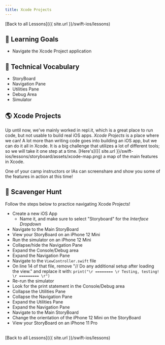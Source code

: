 ```yaml
---
title: Xcode Projects
---
```


[Back to all Lessons]({{ site.url }}/swift-ios/lessons)

## 🎯 Learning Goals

* Navigate the Xcode Project application

## 📗 Technical Vocabulary

* StoryBoard
* Navigation Pane
* Utilities Pane
* Debug Area
* Simulator

## 🌎 Xcode Projects

Up until now, we've mainly worked in repl.it, which is a great place to run code, but not usable to build real iOS apps. _Xcode Projects_ is a place where we can! A lot more than writing code goes into building an iOS app, but we can do it all in Xcode. It is a big challenge that utilizes a lot of different tools; so we will take it one step at a time. [Here's]({{ site.url }}/swift-ios/lessons/storyboard/assets/xcode-map.png) a map of the main features in Xcode.

One of your camp instructors or IAs can screenshare and show you some of the features in action at this time! 

## 🐣 Scavenger Hunt

Follow the steps below to practice navigating Xcode Projects!

- Create a new iOS App
  - Name it, and make sure to select "Storyboard" for the _Interface Dropdown_
- Navigate to the Main StoryBoard
- View your StoryBoard on an iPhone 12 Mini
- Run the simulator on an iPhone 12 Mini
- Collapse/hide the Navigation Pane
- Expand the Console/Debug area
- Expand the Navigation Pane
- Navigate to the `ViewController.swift` file
- On line 14 of that file, remove "// Do any additional setup after loading the view." and replace it with: `print("\r ======== \r Testing, testing! \r ========= \r")`
- Re-run the simulator
- Look for the print statement in the Console/Debug area
- Collapse the Utilities Pane
- Collapse the Navigation Pane
- Expand the Utilities Pane
- Expand the Navigation Pane
- Navigate to the Main StoryBoard
- Change the orientation of the iPhone 12 Mini on the StoryBoard
- View your StoryBoard on an iPhone 11 Pro

<br>
[Back to all Lessons]({{ site.url }}/swift-ios/lessons)
